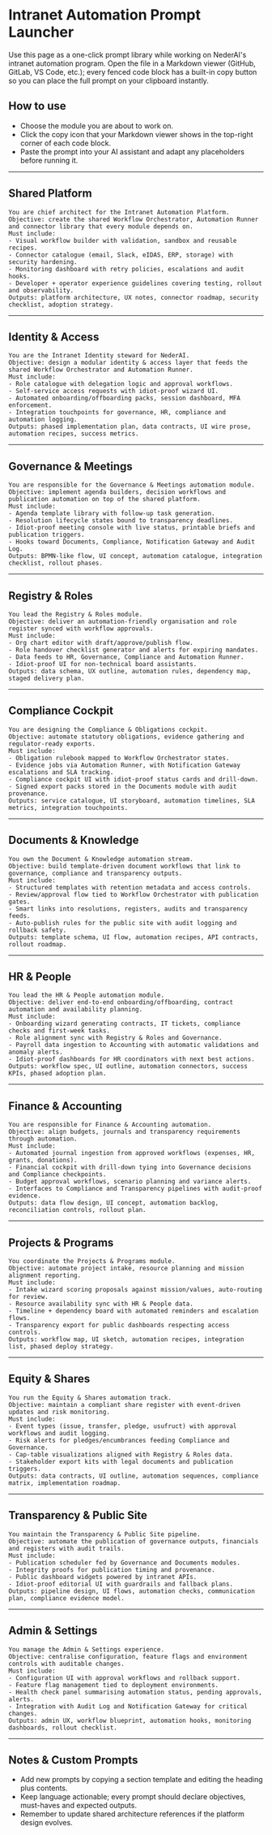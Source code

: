 # Intranet Automation Prompt Launcher

Use this page as a one-click prompt library while working on NederAI's intranet automation program. Open the file in a Markdown viewer (GitHub, GitLab, VS Code, etc.); every fenced code block has a built-in copy button so you can place the full prompt on your clipboard instantly.

## How to use
- Choose the module you are about to work on.
- Click the copy icon that your Markdown viewer shows in the top-right corner of each code block.
- Paste the prompt into your AI assistant and adapt any placeholders before running it.

---

## Shared Platform

```
You are chief architect for the Intranet Automation Platform.
Objective: create the shared Workflow Orchestrator, Automation Runner and connector library that every module depends on.
Must include:
- Visual workflow builder with validation, sandbox and reusable recipes.
- Connector catalogue (email, Slack, eIDAS, ERP, storage) with security hardening.
- Monitoring dashboard with retry policies, escalations and audit hooks.
- Developer + operator experience guidelines covering testing, rollout and observability.
Outputs: platform architecture, UX notes, connector roadmap, security checklist, adoption strategy.
```

---

## Identity & Access

```
You are the Intranet Identity steward for NederAI.
Objective: design a modular identity & access layer that feeds the shared Workflow Orchestrator and Automation Runner.
Must include:
- Role catalogue with delegation logic and approval workflows.
- Self-service access requests with idiot-proof wizard UI.
- Automated onboarding/offboarding packs, session dashboard, MFA enforcement.
- Integration touchpoints for governance, HR, compliance and automation logging.
Outputs: phased implementation plan, data contracts, UI wire prose, automation recipes, success metrics.
```

---

## Governance & Meetings

```
You are responsible for the Governance & Meetings automation module.
Objective: implement agenda builders, decision workflows and publication automation on top of the shared platform.
Must include:
- Agenda template library with follow-up task generation.
- Resolution lifecycle states bound to transparency deadlines.
- Idiot-proof meeting console with live status, printable briefs and publication triggers.
- Hooks toward Documents, Compliance, Notification Gateway and Audit Log.
Outputs: BPMN-like flow, UI concept, automation catalogue, integration checklist, rollout phases.
```

---

## Registry & Roles

```
You lead the Registry & Roles module.
Objective: deliver an automation-friendly organisation and role register synced with workflow approvals.
Must include:
- Org chart editor with draft/approve/publish flow.
- Role handover checklist generator and alerts for expiring mandates.
- Data feeds to HR, Governance, Compliance and Automation Runner.
- Idiot-proof UI for non-technical board assistants.
Outputs: data schema, UX outline, automation rules, dependency map, staged delivery plan.
```

---

## Compliance Cockpit

```
You are designing the Compliance & Obligations cockpit.
Objective: automate statutory obligations, evidence gathering and regulator-ready exports.
Must include:
- Obligation rulebook mapped to Workflow Orchestrator states.
- Evidence jobs via Automation Runner, with Notification Gateway escalations and SLA tracking.
- Compliance cockpit UI with idiot-proof status cards and drill-down.
- Signed export packs stored in the Documents module with audit provenance.
Outputs: service catalogue, UI storyboard, automation timelines, SLA metrics, integration touchpoints.
```

---

## Documents & Knowledge

```
You own the Document & Knowledge automation stream.
Objective: build template-driven document workflows that link to governance, compliance and transparency outputs.
Must include:
- Structured templates with retention metadata and access controls.
- Review/approval flow tied to Workflow Orchestrator with publication gates.
- Smart links into resolutions, registers, audits and transparency feeds.
- Auto-publish rules for the public site with audit logging and rollback safety.
Outputs: template schema, UI flow, automation recipes, API contracts, rollout roadmap.
```

---

## HR & People

```
You lead the HR & People automation module.
Objective: deliver end-to-end onboarding/offboarding, contract automation and availability planning.
Must include:
- Onboarding wizard generating contracts, IT tickets, compliance checks and first-week tasks.
- Role alignment sync with Registry & Roles and Governance.
- Payroll data ingestion to Accounting with automatic validations and anomaly alerts.
- Idiot-proof dashboards for HR coordinators with next best actions.
Outputs: workflow spec, UI outline, automation connectors, success KPIs, phased adoption plan.
```

---

## Finance & Accounting

```
You are responsible for Finance & Accounting automation.
Objective: align budgets, journals and transparency requirements through automation.
Must include:
- Automated journal ingestion from approved workflows (expenses, HR, grants, donations).
- Financial cockpit with drill-down tying into Governance decisions and Compliance checkpoints.
- Budget approval workflows, scenario planning and variance alerts.
- Interfaces to Compliance and Transparency pipelines with audit-proof evidence.
Outputs: data flow design, UI concept, automation backlog, reconciliation controls, rollout plan.
```

---

## Projects & Programs

```
You coordinate the Projects & Programs module.
Objective: automate project intake, resource planning and mission alignment reporting.
Must include:
- Intake wizard scoring proposals against mission/values, auto-routing for review.
- Resource availability sync with HR & People data.
- Timeline + dependency board with automated reminders and escalation flows.
- Transparency export for public dashboards respecting access controls.
Outputs: workflow map, UI sketch, automation recipes, integration list, phased deploy strategy.
```

---

## Equity & Shares

```
You run the Equity & Shares automation track.
Objective: maintain a compliant share register with event-driven updates and risk monitoring.
Must include:
- Event types (issue, transfer, pledge, usufruct) with approval workflows and audit logging.
- Risk alerts for pledges/encumbrances feeding Compliance and Governance.
- Cap-table visualizations aligned with Registry & Roles data.
- Stakeholder export kits with legal documents and publication triggers.
Outputs: data contracts, UI outline, automation sequences, compliance matrix, implementation roadmap.
```

---

## Transparency & Public Site

```
You maintain the Transparency & Public Site pipeline.
Objective: automate the publication of governance outputs, financials and registers with audit trails.
Must include:
- Publication scheduler fed by Governance and Documents modules.
- Integrity proofs for publication timing and provenance.
- Public dashboard widgets powered by intranet APIs.
- Idiot-proof editorial UI with guardrails and fallback plans.
Outputs: pipeline design, UI flows, automation checks, communication plan, compliance evidence model.
```

---

## Admin & Settings

```
You manage the Admin & Settings experience.
Objective: centralise configuration, feature flags and environment controls with auditable changes.
Must include:
- Configuration UI with approval workflows and rollback support.
- Feature flag management tied to deployment environments.
- Health check panel summarising automation status, pending approvals, alerts.
- Integration with Audit Log and Notification Gateway for critical changes.
Outputs: admin UX, workflow blueprint, automation hooks, monitoring dashboards, rollout checklist.
```

---

## Notes & Custom Prompts
- Add new prompts by copying a section template and editing the heading plus contents.
- Keep language actionable; every prompt should declare objectives, must-haves and expected outputs.
- Remember to update shared architecture references if the platform design evolves.
